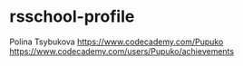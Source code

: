 # rsschool-profile
Polina Tsybukova
https://www.codecademy.com/Pupuko
 https://www.codecademy.com/users/Pupuko/achievements
